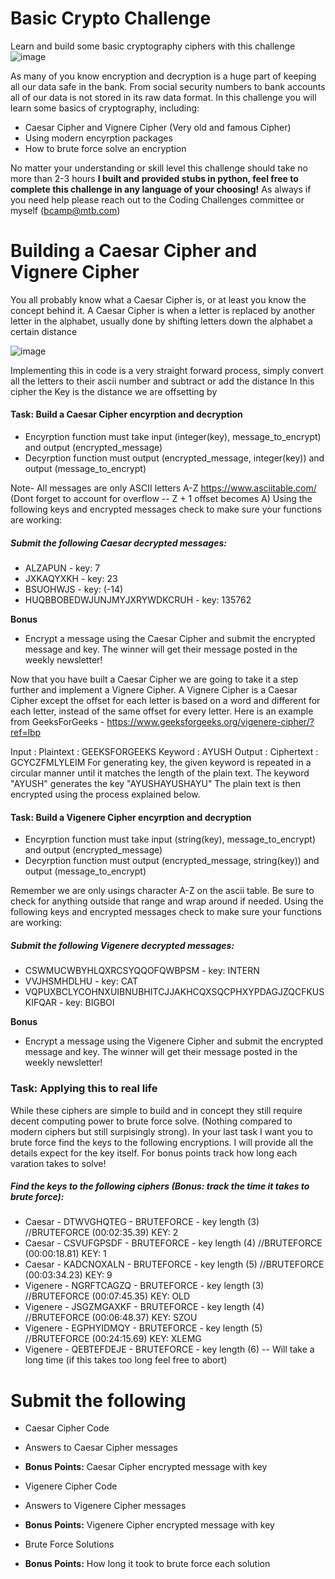 # Basic Crypto Challenge 
Learn and build some basic cryptography ciphers with this challenge
![image](https://user-images.githubusercontent.com/109309034/179059146-0b968f1f-ff22-423e-9f16-f7d8f0dd7f9c.png)

As many of you know encryption and decryption is a huge part of keeping all our data safe in the bank.
From social security numbers to bank accounts all of our data is not stored in its raw data format.
In this challenge you will learn some basics of cryptography, including:
  - Caesar Cipher and Vignere Cipher (Very old and famous Cipher)
  - Using modern encyrption packages
  - How to brute force solve an encryption
  
  
No matter your understanding or skill level this challenge should take no more than 2-3 hours
**I built and provided stubs in python, feel free to complete this challenge in any language of your choosing!**
As always if you need help please reach out to the Coding Challenges committee or myself (bcamp@mtb.com)

# Building a Caesar Cipher and Vignere Cipher

You all probably know what a Caesar Cipher is, or at least you know the concept behind it.
A Caesar Cipher is when a letter is replaced by another letter in the alphabet, usually done by shifting letters down the alphabet a certain distance

![image](https://user-images.githubusercontent.com/109309034/179060326-89d8f1a1-d148-4884-a57a-480567f79452.png)

Implementing this in code is a very straight forward process, simply convert all the letters to their ascii number and subtract or add the distance
In this cipher the Key is the distance we are offsetting by

#### **Task: Build a Caesar Cipher encyrption and decryption**
- Encyrption function must take input (integer(key), message_to_encrypt) and output (encrypted_message)
- Decyrption function must output (encrypted_message, integer(key)) and output (message_to_encrypt)

Note- All messages are only ASCII letters A-Z https://www.asciitable.com/ (Dont forget to account for overflow -- Z + 1 offset becomes A)
Using the following keys and encrypted messages check to make sure your functions are working:
##### **Submit the following Caesar decrypted messages:**
  - ALZAPUN - key: 7
  - JXKAQYXKH - key: 23
  - BSUOHWJS - key: (-14)
  - HUQBBOBEDWJUNJMYJXRYWDKCRUH - key: 135762

**Bonus**
  - Encrypt a message using the Caesar Cipher and submit the encrypted message and key. The winner will get their message posted in the weekly newsletter!


Now that you have built a Caesar Cipher we are going to take it a step further and implement a Vignere Cipher.
A Vignere Cipher is a Caesar Cipher except the offset for each letter is based on a word and different for each letter, instead of the same offset for every letter.
Here is an example from GeeksForGeeks - https://www.geeksforgeeks.org/vigenere-cipher/?ref=lbp

Input : Plaintext :   GEEKSFORGEEKS
             Keyword :  AYUSH
Output : Ciphertext :  GCYCZFMLYLEIM
For generating key, the given keyword is repeated
in a circular manner until it matches the length of 
the plain text.
The keyword "AYUSH" generates the key "AYUSHAYUSHAYU"
The plain text is then encrypted using the process 
explained below.

#### **Task: Build a Vigenere Cipher encyrption and decryption**
- Encyrption function must take input (string(key), message_to_encrypt) and output (encrypted_message)
- Decyrption function must output (encrypted_message, string(key)) and output (message_to_encrypt)

Remember we are only usings character A-Z on the ascii table. Be sure to check for anything outside that range and wrap around if needed.
Using the following keys and encrypted messages check to make sure your functions are working:
##### **Submit the following Vigenere decrypted messages:**
  - CSWMUCWBYHLQXRCSYQQOFQWBPSM - key: INTERN
  - VVJHSMHDLHU - key: CAT
  - VQPUXBCLYCOHNXUIBNUBHITCJJAKHCQXSQCPHXYPDAGJZQCFKUSKIFQAR - key: BIGBOI

**Bonus**
  - Encrypt a message using the Vigenere Cipher and submit the encrypted message and key. The winner will get their message posted in the weekly newsletter!


### **Task: Applying this to real life**

While these ciphers are simple to build and in concept they still require decent computing power to brute force solve. (Nothing compared to modern ciphers but still surpisingly strong).
In your last task I want you to brute force find the keys to the following encryptions. I will provide all the details expect for the key itself.
For bonus points track how long each varation takes to solve!

##### **Find the keys to the following ciphers (Bonus: track the time it takes to brute force):**
  - Caesar - DTWVGHQTEG - BRUTEFORCE - key length (3)  //BRUTEFORCE (00:02:35.39) KEY: 2
  - Caesar - CSVUFGPSDF - BRUTEFORCE - key length (4)  //BRUTEFORCE (00:00:18.81) KEY: 1
  - Caesar - KADCNOXALN - BRUTEFORCE - key length (5)  //BRUTEFORCE (00:03:34.23) KEY: 9
  - Vigenere - NGRFTCAGZQ - BRUTEFORCE - key length (3)  //BRUTEFORCE (00:07:45.35) KEY: OLD
  - Vigenere - JSGZMGAXKF - BRUTEFORCE - key length (4)  //BRUTEFORCE (00:06:48.37) KEY: SZOU 
  - Vigenere - EGPHYIDMQY - BRUTEFORCE - key length (5)  //BRUTEFORCE (00:24:15.69) KEY: XLEMG
  - Vigenere - QEBTEFDEJE - BRUTEFORCE - key length (6) -- Will take a long time (if this takes too long feel free to abort)

# Submit the following

  - Caesar Cipher Code
  - Answers to Caesar Cipher messages
  - **Bonus Points:** Caesar Cipher encrypted message with key
 
  - Vigenere Cipher Code
  - Answers to Vigenere Cipher messages
  - **Bonus Points:** Vigenere Cipher encrypted message with key
  
  - Brute Force Solutions
  - **Bonus Points:** How long it took to brute force each solution
